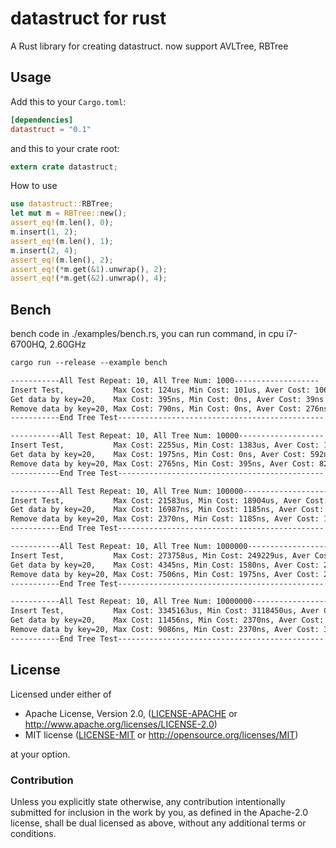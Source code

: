 datastruct for rust
=====================

A Rust library for creating datastruct. now support AVLTree, RBTree

## Usage

Add this to your `Cargo.toml`:

```toml
[dependencies]
datastruct = "0.1"
```

and this to your crate root:

```rust
extern crate datastruct;
```

How to use
```rust
use datastruct::RBTree;
let mut m = RBTree::new();
assert_eq!(m.len(), 0);
m.insert(1, 2);
assert_eq!(m.len(), 1);
m.insert(2, 4);
assert_eq!(m.len(), 2);
assert_eq!(*m.get(&1).unwrap(), 2);
assert_eq!(*m.get(&2).unwrap(), 4);
```

## Bench
bench code in ./examples/bench.rs, you can run command, in cpu i7-6700HQ, 2.60GHz
```txt
cargo run --release --example bench
```
```txt
-----------All Test Repeat: 10, All Tree Num: 1000-------------------
Insert Test,           Max Cost: 124us, Min Cost: 101us, Aver Cost: 106us
Get data by key=20,    Max Cost: 395ns, Min Cost: 0ns, Aver Cost: 39ns
Remove data by key=20, Max Cost: 790ns, Min Cost: 0ns, Aver Cost: 276ns
-----------End Tree Test----------------------------------------------

-----------All Test Repeat: 10, All Tree Num: 10000-------------------
Insert Test,           Max Cost: 2255us, Min Cost: 1383us, Aver Cost: 1590us
Get data by key=20,    Max Cost: 1975ns, Min Cost: 0ns, Aver Cost: 592ns
Remove data by key=20, Max Cost: 2765ns, Min Cost: 395ns, Aver Cost: 829ns
-----------End Tree Test----------------------------------------------

-----------All Test Repeat: 10, All Tree Num: 100000-------------------
Insert Test,           Max Cost: 21583us, Min Cost: 18904us, Aver Cost: 19859us
Get data by key=20,    Max Cost: 16987ns, Min Cost: 1185ns, Aver Cost: 2883ns
Remove data by key=20, Max Cost: 2370ns, Min Cost: 1185ns, Aver Cost: 1817ns
-----------End Tree Test----------------------------------------------

-----------All Test Repeat: 10, All Tree Num: 1000000-------------------
Insert Test,           Max Cost: 273758us, Min Cost: 249229us, Aver Cost: 257955us
Get data by key=20,    Max Cost: 4345ns, Min Cost: 1580ns, Aver Cost: 2409ns
Remove data by key=20, Max Cost: 7506ns, Min Cost: 1975ns, Aver Cost: 2923ns
-----------End Tree Test----------------------------------------------

-----------All Test Repeat: 10, All Tree Num: 10000000-------------------
Insert Test,           Max Cost: 3345163us, Min Cost: 3118450us, Aver Cost: 3221181us
Get data by key=20,    Max Cost: 11456ns, Min Cost: 2370ns, Aver Cost: 3831ns
Remove data by key=20, Max Cost: 9086ns, Min Cost: 2370ns, Aver Cost: 3594ns
-----------End Tree Test----------------------------------------------
```

## License

Licensed under either of

 * Apache License, Version 2.0, ([LICENSE-APACHE](LICENSE-APACHE) or http://www.apache.org/licenses/LICENSE-2.0)
 * MIT license ([LICENSE-MIT](LICENSE-MIT) or http://opensource.org/licenses/MIT)

at your option.

### Contribution

Unless you explicitly state otherwise, any contribution intentionally submitted
for inclusion in the work by you, as defined in the Apache-2.0 license, shall be dual licensed as above, without any
additional terms or conditions.
